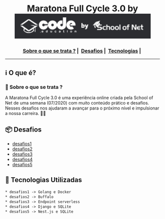 <h1 align="center">
    Maratona Full Cycle 3.0 by <img src="./public/assets/img/curso.png">
</h1>

<h3 align="center">
  <a href="#information_source-sobre-o-que-se-trata">Sobre o que se trata ?</a>&nbsp;|&nbsp;
  <a href="#package-desafios">Desafios</a>&nbsp;|&nbsp;
  <a href="#rocket-tecnologias-utilizadas">Tecnologias</a>&nbsp;|&nbsp;
</h3>

_________

## :information_source: O que é?
### 🤔 Sobre o que se trata ? 
A Maratona Full Cycle 3.0 é uma experiência online criada pela School of Net de uma semana (07/2020) com muito conteúdo prático e desafios. Nesses desafios nos ajudaram a avançar para o próximo nível e impulsionar a nossa carreira. 🤩🤩

## :package: Desafios

- [desafios1](https://github.com/trainningjava/Maratona-Full-Cycle-3.0/tree/master/desafio1)
- [desafios2](https://github.com/trainningjava/Maratona-Full-Cycle-3.0/tree/master/desafio2)
- [desafios3](https://github.com/trainningjava/Maratona-Full-Cycle-3.0/tree/master/desafio3)
- [desafios4](https://github.com/trainningjava/Maratona-Full-Cycle-3.0/tree/master/desafio4)
- [desafios5](https://github.com/trainningjava/Maratona-Full-Cycle-3.0/tree/master/desafio5)

## :rocket: Tecnologias Utilizadas 

```frond-end
* desafios1 -> Golang e Docker
* desafios2 -> Buffalo
* desafios3 -> Endpoint serverless
* desafios4 -> Django e SQLite
* desafios5 -> Nest.js e SQLite
```
